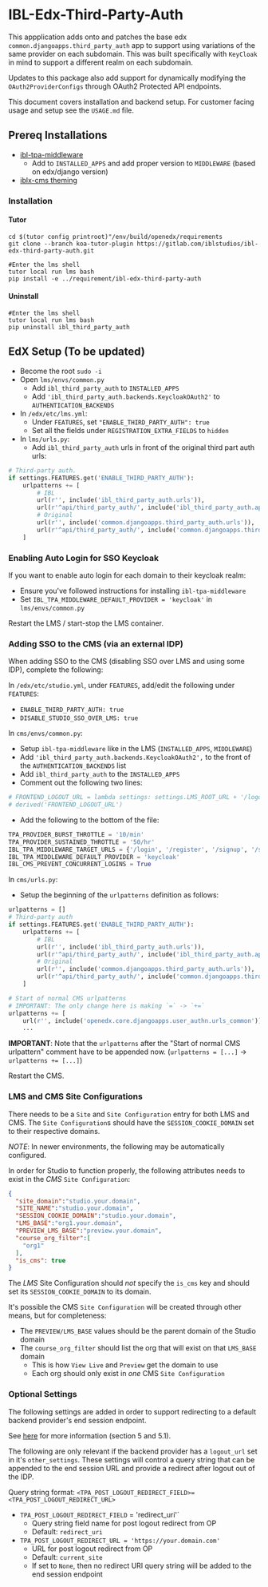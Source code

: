 # IBL-Edx-Third-Party-Auth
This appplication adds onto and patches the base edx `common.djangoapps.third_party_auth` app to support using variations of the same provider on each subdomain. This was built specifically with `KeyCloak` in mind to support a different realm on each subdomain.

Updates to this package also add support for dynamically modifying the `OAuth2ProviderConfigs` through OAuth2 Protected API endpoints.

This document covers installation and backend setup. For customer facing usage and setup see the `USAGE.md` file.

## Prereq Installations
- [ibl-tpa-middleware](https://gitlab.com/iblstudios/ibl-tpa-middleware)
    * Add to `INSTALLED_APPS` and add proper version to `MIDDLEWARE` (based on edx/django version)
- [iblx-cms theming](https://gitlab.com/iblstudios/iblx-cms)

### Installation
#### Tutor
```
cd $(tutor config printroot)"/env/build/openedx/requirements
git clone --branch koa-tutor-plugin https://gitlab.com/iblstudios/ibl-edx-third-party-auth.git

#Enter the lms shell 
tutor local run lms bash
pip install -e ../requirement/ibl-edx-third-party-auth
```

#### Uninstall
```
#Enter the lms shell 
tutor local run lms bash
pip uninstall ibl_third_party_auth
```

## EdX Setup (To be updated)
- Become the root `sudo -i`
- Open `lms/envs/common.py`
    - Add `ibl_third_party_auth` to `INSTALLED_APPS`
    - Add `'ibl_third_party_auth.backends.KeycloakOAuth2'` to `AUTHENTICATION_BACKENDS`
- In `/edx/etc/lms.yml`:
    - Under `FEATURES`, set `"ENABLE_THIRD_PARTY_AUTH": true`
    - Set all the fields under `REGISTRATION_EXTRA_FIELDS` to `hidden`
- In `lms/urls.py`:
    - Add `ibl_third_party_auth` urls in front of the original third part auth urls:

```python
# Third-party auth.
if settings.FEATURES.get('ENABLE_THIRD_PARTY_AUTH'):
    urlpatterns += [
        # IBL
        url(r'', include('ibl_third_party_auth.urls')),
        url(r'^api/third_party_auth/', include('ibl_third_party_auth.api.urls')),
        # Original
        url(r'', include('common.djangoapps.third_party_auth.urls')),
        url(r'^api/third_party_auth/', include('common.djangoapps.third_party_auth.api.urls')),
    ]
```

### Enabling Auto Login for SSO Keycloak
If you want to enable auto login for each domain to their keycloak realm:
- Ensure you've followed instructions for installing `ibl-tpa-middleware`
- Set `IBL_TPA_MIDDLEWARE_DEFAULT_PROVIDER = 'keycloak'` in `lms/envs/common.py`

Restart the LMS / start-stop the LMS container.

### Adding SSO to the CMS (via an external IDP)
When adding SSO to the CMS (disabling SSO over LMS and using some IDP), complete the following:

In `/edx/etc/studio.yml`, under `FEATURES`, add/edit the following under `FEATURES`:
* `ENABLE_THIRD_PARTY_AUTH: true`
* `DISABLE_STUDIO_SSO_OVER_LMS: true`

In `cms/envs/common.py`:
- Setup `ibl-tpa-middleware` like in the LMS (`INSTALLED_APPS`, `MIDDLEWARE`)
- Add `'ibl_third_party_auth.backends.KeycloakOAuth2',` to the front of the `AUTHENTICATION_BACKENDS` list
- Add `ibl_third_party_auth` to the `INSTALLED_APPS`
- Comment out the following two lines:
```python
# FRONTEND_LOGOUT_URL = lambda settings: settings.LMS_ROOT_URL + '/logout'
# derived('FRONTEND_LOGOUT_URL')
```

- Add the following to the bottom of the file:
```python
TPA_PROVIDER_BURST_THROTTLE = '10/min'
TPA_PROVIDER_SUSTAINED_THROTTLE = '50/hr'
IBL_TPA_MIDDLEWARE_TARGET_URLS = {'/login', '/register', '/signup', '/signin'}
IBL_TPA_MIDDLEWARE_DEFAULT_PROVIDER = 'keycloak'
IBL_CMS_PREVENT_CONCURRENT_LOGINS = True
```

In `cms/urls.py`:
* Setup the beginning of the `urlpatterns` definition as follows:

```python
urlpatterns = []
# Third-party auth
if settings.FEATURES.get('ENABLE_THIRD_PARTY_AUTH'):
    urlpatterns += [
        # IBL
        url(r'', include('ibl_third_party_auth.urls')),
        url(r'^api/third_party_auth/', include('ibl_third_party_auth.api.urls')),
        # Original
        url(r'', include('common.djangoapps.third_party_auth.urls')),
        url(r'^api/third_party_auth/', include('common.djangoapps.third_party_auth.api.urls')),
    ]

# Start of normal CMS urlpatterns
# IMPORTANT: The only change here is making `=` -> `+=`
urlpatterns += [
    url(r'', include('openedx.core.djangoapps.user_authn.urls_common')),
    ...
```

**IMPORTANT**: Note that the `urlpatterns` after the "Start of normal CMS urlpattern" comment have to be appended now. (`urlpatterns = [...]` -> `urlpatterns += [...]`)

Restart the CMS.

### LMS and CMS Site Configurations
There needs to be a `Site` and `Site Configuration` entry for both LMS and CMS. The `Site Configuration`s should have the `SESSION_COOKIE_DOMAIN` set to their respective domains.

*NOTE*: In newer environments, the following may be automatically configured.

In order for Studio to function properly, the following attributes needs to exist in the _CMS_ `Site Configuration`:

```json
{
  "site_domain":"studio.your.domain",
  "SITE_NAME":"studio.your.domain",
  "SESSION_COOKIE_DOMAIN":"studio.your.domain",
  "LMS_BASE":"org1.your.domain",
  "PREVIEW_LMS_BASE":"preview.your.domain",
  "course_org_filter":[
    "org1"
  ],
  "is_cms": true
}
```

The _LMS_ Site Configuration should _not_ specify the `is_cms` key and should set its `SESSION_COOKIE_DOMAIN` to its domain.

It's possible the CMS `Site Configuration` will be created through other means, but for completeness:

- The `PREVIEW/LMS_BASE` values should be the parent domain of the Studio domain
- The `course_org_filter` should list the org that will exist on that `LMS_BASE` domain
    - This is how `View Live` and `Preview` get the domain to use
    - Each org should only exist in _one_ CMS `Site Configuration`

### Optional Settings
The following settings are added in order to support redirecting to a default backend provider's end session endpoint.

See [here](https://openid.net/specs/openid-connect-session-1_0.html#RedirectionAfterLogout) for more information (section 5 and 5.1).

The following are only relevant if the backend provider has a `logout_url` set in it's `other_settings`. These settings will control a query string that can be appended to the end session URL and provide a redirect after logout out of the IDP.

Query string format: `<TPA_POST_LOGOUT_REDIRECT_FIELD>=<TPA_POST_LOGOUT_REDIRECT_URL>`

- `TPA_POST_LOGOUT_REDIRECT_FIELD` = 'redirect_uri'`
    - Query string field name for post logout redirect from OP
    - Default: `redirect_uri`
- `TPA_POST_LOGOUT_REDIRECT_URL = 'https://your.domain.com'`
    - URL for post logout redirect from OP
    - Default: `current_site`
    - If set to `None`, then no redirect URI query string will be added to the end session endpoint